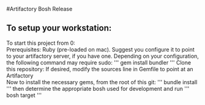 #Artifactory Bosh Release
## To setup your workstation:
To start this project from 0:  
Prerequisites:  Ruby  (pre-loaded on mac).  Suggest you configure it to point to your artifactory server, if you have one.
Depending on your configuration, the following command may require sudo:
'''
gem install bundler
'''
Clone this repository: If desired, modify the sources line in Gemfile to point at an Artifactory  
Now to install the necessary gems, from the root of this git:
'''
bundle install
'''
then determine the appropriate bosh used for development and run
'''
bosh target <insert bosh location here>
'''
